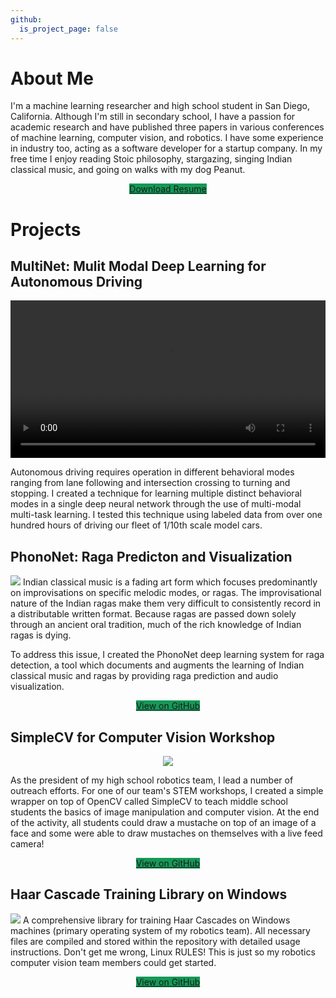 ```yaml
---
github:
  is_project_page: false
---
```


# About Me
I'm a machine learning researcher and high school student in San Diego, California. Although I'm still in secondary school, I have a passion for academic research and have published three papers in various conferences of machine learning, computer vision, and robotics. I have some experience in industry too, acting as a software developer for a startup company. In my free time I enjoy reading Stoic philosophy, stargazing, singing Indian classical music, and going on walks with my dog Peanut.

<center>
<a href="/Resume.pdf" class="btn" style="background-color: #159957;">Download Resume</a>
</center>

# Projects

## MultiNet: Mulit Modal Deep Learning for Autonomous Driving

<video width="100%" controls>
    <source src="/icra.mp4" type="video/mp4">
    Your browser does not support the video tag.
        No biggie... you can <a href="/icra.mp4">click here to
            download the video (it's only 10 Mb).</a>
</video>

Autonomous driving requires operation in different behavioral modes ranging from lane following and intersection crossing to turning and stopping. I created a technique for learning multiple distinct behavioral modes in a single deep neural network through the use of multi-modal multi-task learning. I tested this technique using labeled data from over one hundred hours of driving our fleet of 1/10th scale model cars. 

## PhonoNet: Raga Predicton and Visualization
![](https://lh3.googleusercontent.com/EoNKE8b7FQkCOBxHxmXUZAptZm1AKS01fHUyQ6umVR6KwQJmx7ArXIcu0laCecf2NDjIsiMg6wdAlQ5qnm5lR0D8P48zKcUFMjYNOSK5-qEa-AHq76_lU_TfHUmD-Co01KN433zX8M-I3r0yjxbFQnWc0sEmXt6ZjMjuQ-M4u6GsObNdSL_LkgbuTzZB9i9PgOV_kTPvfaSx8tjwD2OIUaM4PVBD2WJqwchdg34AUBlmokizuNChHHMc0QGOPdmkfWjhPNUHo5xfm8uUR0PFz3IbnmBkeKAFI8Vq4mW_P10AO_4XYTrXBlG6fA4blyjLrBwCdiL91Nd62KWF91Z4Z3maWxIlMjU-5eNnEN0N2T_j5zrFHX2kY38OdnRh23Vv4atfMHgoZFs88JLoHPlzIYNWHvibcDqS1etbF1uc038WedRjVu6rTYCe-2MKSSAtCamACTHhXmg50Uc2XWFuWKlvuVjfGFJY8bVCb2sO2oyy-fMmsMKypH2lrhYfd3v5VVRfnsCe2yQXbcdYPJOGPlD9KSWqoqMXLFww0nj8V8GcECFsas7vmS7NpDoeHHPIkDdo3fZW_dCoTWD1ZbP-ijKCBq80YWPwdLsZNyEs8gj7caCoKAIjL2OuYyC4Jg4bZ17CIUpIfORnneqyBBjN92L7YmxtLWp0=w1442-h920-no?style=centerme)
Indian classical music is a fading art form which focuses predominantly on improvisations on specific melodic modes, or ragas. The improvisational nature of the Indian ragas make them very difficult to consistently record in a distributable written format. Because ragas are passed down solely through an ancient oral tradition, much of the rich knowledge of Indian ragas is dying. 

To address this issue, I created the PhonoNet deep learning system for raga detection, a tool which documents and augments the learning of Indian classical music and ragas by providing raga prediction and audio visualization. 

<center>
<a href="https://github.com/sauhaardac/RagaAnalyzer" class="btn" style="background-color: #159957;">View on GitHub</a>
</center>

## SimpleCV for Computer Vision Workshop
<center>
<img src="https://lh3.googleusercontent.com/s5z0n2HKKlqkr2exDPA87TXgrasopPftNlaqIk7ynclknQxLOvWd28imjhmKA2xkRPnuJU85d1Jd_CCHz6_a7f3XVl2rPnuj3b4-qSAHfRuFyAnw7TDmDcTuKvmpAjT7ka5A-SEvPxBY4aVF33ZkjUuq4yGly7oBv3aucN2eSR24wo51w4RMHlct3qbBif5iRTD8GkILEbe4YLtEifDTNHrigo6Ksi4H-QUimU2nmqin2IeVkp0u318VqK1haLvKtMc65cI_gs_i7aIJVqS3IkJunyCW_YQsXTrQyFdkVpmV3rSVn5mTRhRNS8wFH0PqAzdVs0n2JDo439m-jnDdCzsiezfxqjoizLFRJZ8pGbG_bHdekTgOGOdsM9k8tJIBjsw5cZ0kiRGPcS5jquNGUbfkgctN8oCwtRVg8J3DyaXHD2DMqUwzEbWL5Dfm8wTjL7bB45sEKnzCt0vHtkdAtoQb51yq7oYnbe7iThstb5H5d1PZKlRtdOj1iDPRCiD6hlYRFGj3Mg8VmzIDvTVLlGBmlSMRFZKUhFxr8QTu8BPpZ9Wcqreg-cSkjjBkSfyEe6uyw6aIp4EKuAGqujzi38TEmnDLidkBxp8P11rTmsZ2VLFPeKL3Y22NOQUY4Hpksdjci45Nok69FYRjIMRdecdVInbIMCWx=w287-h380-no?style=centerme">
</center>

As the president of my high school robotics team, I lead a number of outreach efforts. For one of our team's STEM workshops, I created a simple wrapper on top of OpenCV called SimpleCV to teach middle school students the basics of image manipulation and computer vision. At the end of the activity, all students could draw a mustache on top of an image of a face and some were able to draw mustaches on themselves with a live feed camera!

<center>
<a href="https://github.com/sauhaardac/A-New-Vision-Workshop" class="btn" style="background-color: #159957;">View on GitHub</a>
</center>

## Haar Cascade Training Library on Windows
![](https://camo.githubusercontent.com/6c87033af321b0c113ac6436e015b655d42d7f5c/68747470733a2f2f6c68332e676f6f676c6575736572636f6e74656e742e636f6d2f2d357475746154415843586f2f562d3748737775644d55492f41414141414141414a66492f32723742324a2d50474a3871503759526f6b626c7876354f6a4e6a32566c774867434c63422f73302f696d6167652e706e67)
A comprehensive library for training Haar Cascades on Windows machines (primary operating system of my robotics team). All necessary files are compiled and stored within the repository with detailed usage instructions. Don't get me wrong, Linux RULES! This is just so my robotics computer vision team members could get started.

<center>
<a href="https://github.com/sauhaardac/Haar-Training" class="btn" style="background-color: #159957;">View on GitHub</a>
</center>
